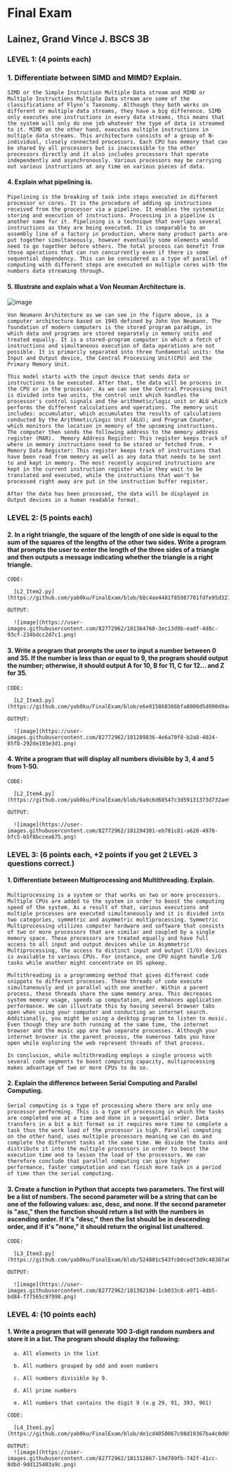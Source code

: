 # Final Exam
## Lainez, Grand Vince J.   BSCS 3B


### LEVEL 1: (4 points each)

### 1. Differentiate between SIMD and MIMD? Explain.

    SIMD or the Simple Instruction Multiple Data stream and MIMD or Multiple Instructions Multiple Data stream are some of the classifications of Flynn’s Taxonomy. Although they both works on different or multiple data streams, they have a big difference. SIMD only executes one instructions in every data streams, this means that the system will only do one job whatever the type of data is streamed to it. MIMD on the other hand, executes multiple instructions in multiple data streams. This architecture consists of a group of N-individual, closely connected processors. Each CPU has memory that can be shared by all processors but is inaccessible to the other processors directly and it also includes processors that operate independently and asynchronously. Various processors may be carrying out various instructions at any time on various pieces of data.

#### 4. Explain what pipelining is.

    Pipelining is the breaking of task into steps executed in different processor or cores. It is the procedure of adding up instructions received from the processor via a pipeline. It enables the systematic storing and execution of instructions. Processing in a pipeline is another name for it. Pipelining is a technique that overlaps several instructions as they are being executed. It is comparable to an assembly line of a factory in production, where many product parts are put together simultaneously, however eventually some elements would need to go together before others. The total process can benefit from those operations that can run concurrently even if there is some sequential dependency. This can be considered as a type of parallel of computing with different steps are executed on multiple cores with the numbers data streaming through.
   
#### 5. Illustrate and explain what a Von Neuman Architecture is.

   ![image](https://user-images.githubusercontent.com/82772962/181340964-097b36e3-5cd6-4896-8fde-05da32270208.png)
   
    Von Neumann Architecture as we can see in the figure above, is a computer architecture based on 1945 defined by John Von Neumann. The foundation of modern computers is the stored program paradigm, in which data and programs are stored separately in memory units and treated equally. It is a stored-program computer in which a fetch of instructions and simultaneous execution of data operations are not possible. It is primarily separated into three fundamental units: the Input and Output device, the Central Processing Unit(CPU) and the Primary Memory Unit. 

    This model starts with the input device that sends data or instructions to be executed. After that, the data will be process in the CPU or in the processor. As we can see the Central Processing Unit is divided into two units, the control unit which handles the processor's control signals and the arithmetic/logic unit or ALU which performs the different calculations and operations. The memory unit  includes: accumulator, which accumulates the results of calculations conducted by the Arithmetic/Logic Unit (ALU); and Program Counter, which monitors the location in memory of the upcoming instructions. The computer then sends the following address to the memory address register (MAR).  Memory Address Register: This register keeps track of where in memory instructions need to be stored or fetched from. • Memory Data Register: This register keeps track of instructions that have been read from memory as well as any data that needs to be sent to and kept in memory. The most recently acquired instructions are kept in the current instruction register while they wait to be translated and executed, while the instructions that won't be processed right away are put in the instruction buffer register.
   
    After the data has been processed, the data will be displayed in Output devices in a human readable format.

   
### LEVEL 2: (5 points each)

#### 2. In a right triangle, the square of the length of one side is equal to the sum of the squares of the lengths of the other two sides. Write a program that prompts the user to enter the length of the three sides of a triangle and then outputs a message indicating whether the triangle is a right triangle.

    CODE:

      [L2_Item2.py](https://github.com/yab0ku/FinalExam/blob/b8c4ae4481f85987701fdfe95d3276363dbaf0d6/FinalExam/L2_Item2.py)

    OUTPUT:

      ![image](https://user-images.githubusercontent.com/82772962/181364760-3ec13d9b-eadf-4d8c-93cf-234bdcc2d7c1.png)

#### 3. Write a program that prompts the user to input a number between 0 and 35. If the number is less than or equal to 9, the program should output the number; otherwise, it should output A for 10, B for 11, C for 12… and Z for 35.

    CODE:

      [L2_Item3.py](https://github.com/yab0ku/FinalExam/blob/e6e015868366bfa8000d5d090d9ac32f53b1a20e/FinalExam/L2_Item3.py)

    OUTPUT:

      ![image](https://user-images.githubusercontent.com/82772962/181289836-4e6a70f8-b2a8-4024-85fb-292de193e3d1.png)

#### 4. Write a program that will display all numbers divisible by 3, 4 and 5 from 1-50.

    CODE:

      [L2_Item4.py](https://github.com/yab0ku/FinalExam/blob/6a9c6d68547c3d59131373d732ae6aa2ff85f239/FinalExam/L2_Item4.py)

    OUTPUT:

      ![image](https://user-images.githubusercontent.com/82772962/181294301-eb781c81-a620-4978-bfc5-b5f8bccea675.png)


### LEVEL 3: (6 points each, +2 points if you get 2 LEVEL 3 questions correct.)

#### 1. Differentiate between Multiprocessing and Multithreading. Explain.

    Multiprocessing is a system or that works on two or more processors. Multiple CPUs are added to the system in order to boost the computing speed of the system. As a result of that, various executions and multiple processes are executed simultaneously and it is divided into two categories, symmetric and asymmetric multiprocessing. Symmetric Multiprocessing utilizes computer hardware and software that consists of two or more processors that are similar and coupled by a single memory space. These processors are treated equally and have full access to all input and output devices while in Asymmetric Multiprocessing, the access to distinct input and output (I/O) devices is available to various CPUs. For instance, one CPU might handle I/O tasks while another might concentrate on OS upkeep.
   
    Multithreading is a programming method that gives different code snippets to different processes. These threads of code execute simultaneously and in parallel with one another. Within a parent process, these threads share the same memory area. This decreases system memory usage, speeds up computation, and enhances application performance. We can illustrate this by having several browser tabs open when using your computer and conducting an internet search. Additionally, you might be using a desktop program to listen to music. Even though they are both running at the same time, the internet browser and the music app are two separate processes. Although your internet browser is the parent process, the numerous tabs you have open while exploring the web represent threads of that process.
   
    In conclusion, while multithreading employs a single process with several code segments to boost computing capacity, multiprocessing makes advantage of two or more CPUs to do so.
   
#### 2. Explain the difference between Serial Computing and Parallel Computing.

    Serial computing is a type of processing where there are only one processor performing. This is a type of processing in which the tasks are completed one at a time and done in a sequential order. Data transfers in a bit a bit format so it requires more time to complete a task thus the work load of the processor is high. Parallel computing on the other hand, uses multiple processors meaning we can do and complete the different tasks at the same time. We divide the tasks and distribute it into the multiple processors in order to boost the execution time and to lessen the load of the processors. We can therefore conclude that parallel computing can give higher performance, faster computation and can finish more task in a period of time than the serial computing.

#### 3. Create a function in Python that accepts two parameters. The first will be a list of numbers. The second parameter will be a string that can be one of the following values: asc, desc, and none. If the second parameter is "asc," then the function should return a list with the numbers in ascending order. If it's "desc," then the list should be in descending order, and if it's "none," it should return the original list unaltered.

    CODE:

      [L3_Item3.py](https://github.com/yab0ku/FinalExam/blob/524801c543fcb0cedf3d9c48307a66054ae954af/FinalExam/L3_Item3.py)

    OUTPUT:

      ![image](https://user-images.githubusercontent.com/82772962/181302104-1cb033c8-a971-4db5-bd84-f77565c97998.png)
      
### LEVEL 4: (10 points each)

 #### 1. Write a program that will generate 100 3-digit random numbers and store it in a list. The program should display the following:

      a. All elements in the list
      
      b. All numbers grouped by odd and even numbers
      
      c. All numbers divisible by 9.
      
      d. All prime numbers
      
      e. All numbers that contains the digit 9 (e.g 29, 91, 393, 961)

    CODE:

      [L4_Item1.py](https://github.com/yab0ku/FinalExam/blob/de1cd4050067c08d19367ba4c0d6908641893f8d/FinalExam/L4_Item1.py)

    OUTPUT:
      ![image](https://user-images.githubusercontent.com/82772962/181312867-19d789fb-742f-41cc-8dbd-9dd125403a9c.png)

